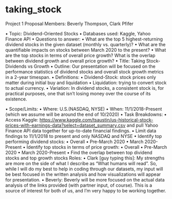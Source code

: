 # taking_stock
 
Project 1 Proposal
Members: Beverly Thompson, Clark Pfifer

•	Topic: Dividend-Oriented Stocks
•	Databases used: Kaggle, Yahoo Finance API
•	Questions to answer:
    •	What are the top 5 highest-returning dividend stocks in the given dataset (monthly vs. quarterly)?
    •	What are the quantifiable impacts on stocks between March 2020 to the present?
    •	What are the top stocks in terms of overall price growth? What is the overlap between dividend growth and overall price growth?
•	Title: Taking Stock- Dividends vs Growth
•	Outline: Our presentation will be focused on the performance statistics of dividend stocks and overall stock growth metrics in a 2-year timespan. 
•	Definitions:
    •	Dividend-Stock: stock prices only matter during initial buy and liquidation
    •	Liquidation: trying to convert stock to actual currency.
    •	Variation: In dividend stocks, a consistent stock is, for practical purposes, one that isn’t losing money over the course of its existence. 

•	Scope/Limits:
    •	Where: U.S.(NASDAQ, NYSE)
    •	When: 11/1/2018-Present (which we assume will be around the end of 10/2020)
•	Task Breakdowns:
•	    Access Kaggle: https://www.kaggle.com/tsaustin/us-historical-stock-prices-with-earnings-data?select=dataset_summary.csv and pull Yahoo Finance API data together for up-to-date financial findings.
    •	Limit data findings to 11/1/2018 to present and only NASDAQ and NYSE
    •	Identify top performing dividend stocks:
        •	Overall
        •	Pre-March 2020
        •	March 2020-Present
    •	Identify top stocks in terms of price growth:
        •	Overall
        •	Pre-March 2020
        •	March 2020-Present
    •	Find the overlap between top dividend stocks and top growth stocks
Roles: 
•	Clark [guy typing this]: My strengths are more on the side of what I describe as “What humans will read”. So, while I will do my best to help in coding through our datasets, my input will be best focused in the written analysis and how visualizations will appear for presentation.
•	Beverly: Beverly will be more focused on the actual data analysis of the links provided (with partner input, of course). This is a source of interest for both of us, and I’m very happy to be working together. 
